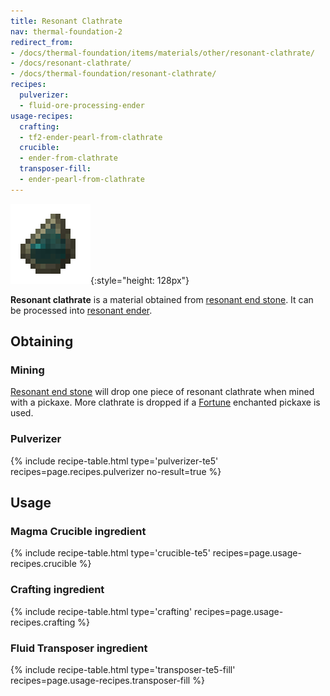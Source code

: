 ```yaml
---
title: Resonant Clathrate
nav: thermal-foundation-2
redirect_from:
- /docs/thermal-foundation/items/materials/other/resonant-clathrate/
- /docs/resonant-clathrate/
- /docs/thermal-foundation/resonant-clathrate/
recipes:
  pulverizer:
  - fluid-ore-processing-ender
usage-recipes:
  crafting:
  - tf2-ender-pearl-from-clathrate
  crucible:
  - ender-from-clathrate
  transposer-fill:
  - ender-pearl-from-clathrate
---
```


![Resonant clathrate](/assets/images/thermal-foundation-2/clathrate-ender.gif){:style="height: 128px"}


**Resonant clathrate** is a material obtained from [resonant end
stone](/docs/thermal-foundation-2/resonant-end-stone/). It can be processed into [resonant
ender](/docs/thermal-foundation-2/resonant-ender/).


Obtaining
---------

### Mining
[Resonant end stone](/docs/thermal-foundation-2/resonant-end-stone/) will drop one piece of resonant
clathrate when mined with a pickaxe. More clathrate is dropped if a
[Fortune](https://minecraft.gamepedia.com/Fortune) enchanted pickaxe is used.

### Pulverizer
{% include recipe-table.html type='pulverizer-te5' recipes=page.recipes.pulverizer no-result=true %}


Usage
-----

### Magma Crucible ingredient
{% include recipe-table.html type='crucible-te5' recipes=page.usage-recipes.crucible %}

### Crafting ingredient
{% include recipe-table.html type='crafting' recipes=page.usage-recipes.crafting %}

### Fluid Transposer ingredient
{% include recipe-table.html type='transposer-te5-fill' recipes=page.usage-recipes.transposer-fill %}
